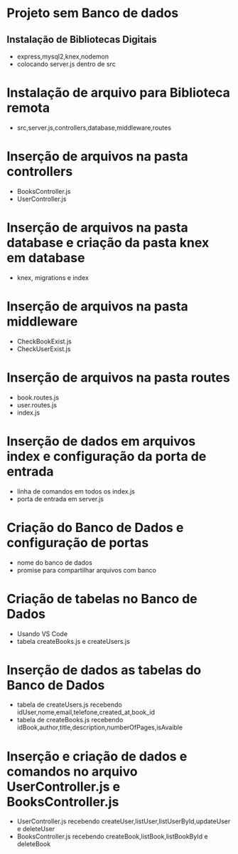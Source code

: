 # Projeto sem Banco de dados

## Instalação de Bibliotecas Digitais
* express,mysql2,knex,nodemon
* colocando server.js dentro de src

# Instalação de arquivo para Biblioteca remota
* src,server.js,controllers,database,middleware,routes

# Inserção de arquivos na pasta controllers
* BooksController.js
* UserController.js

# Inserção de arquivos na pasta database e criação da pasta knex em  database
* knex, migrations e index

# Inserção de arquivos na pasta middleware
* CheckBookExist.js
* CheckUserExist.js

# Inserção de arquivos na pasta routes
* book.routes.js
* user.routes.js
* index.js

# Inserção de dados em arquivos index e configuração da porta de entrada
* linha de comandos em todos os index.js
* porta de entrada em server.js 

# Criação do Banco de Dados e configuração de portas
* nome do banco de dados
* promise para compartilhar arquivos com banco

# Criação de tabelas no Banco de Dados
* Usando VS Code
* tabela createBooks.js e createUsers.js

# Inserção de dados as tabelas do Banco de Dados
* tabela de createUsers.js recebendo idUser,nome,email,telefone,created_at,book_id
* tabela de createBooks.js recebendo idBook,author,title,description,numberOfPages,isAvaible

# Inserção e criação de dados e comandos no arquivo UserController.js e BooksController.js
* UserController.js recebendo createUser,listUser,listUserById,updateUser e deleteUser
* BooksController.js recebendo createBook,listBook,listBookById e deleteBook